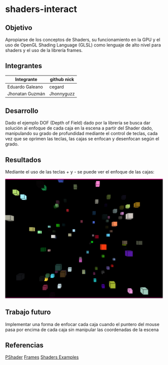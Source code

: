 # shaders-interact

## Objetivo

Apropiarse de los conceptos de Shaders, su funcionamiento en la GPU y el uso de OpenGL Shading Language (GLSL) como lenguaje de alto nivel para shaders y el uso de la librería frames.

## Integrantes

|    Integrante    | github nick |
|------------------|-------------|
| Eduardo Galeano  | cegard     |
| Jhonatan Guzmán  | Jhonnyguzz    |

## Desarrollo

Dado el ejemplo DOF (Depth of Field) dado por la librería se busca dar solución al enfoque de cada caja en la escena a partir del Shader dado, manipulando su grado de profundidad mediante el control de teclas, cada vez que se oprimen las teclas, las cajas se enfocan y desenfocan según el grado.

## Resultados

Mediante el uso de las teclas + y - se puede ver el enfoque de las cajas:

![Screenshot](screenshot.png)

## Trabajo futuro

Implementar una forma de enfocar cada caja cuando el puntero del mouse pasa por encima de cada caja sin manipular las coordenadas de la escena

## Referencias

[PShader](https://processing.org/tutorials/pshader/)
[Frames](https://github.com/VisualComputing/framesjs)
[Shaders Examples](http://www.lighthouse3d.com/tutorials/glsl-12-tutorial/shader-examples/)
